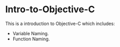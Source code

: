 # Intro-to-Objective-C
This is a introduction to Objective-C which includes:
- Variable Naming.
- Function Naming.
